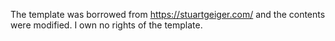 The template was borrowed from https://stuartgeiger.com/ and the contents were modified. I own no rights of the template.

